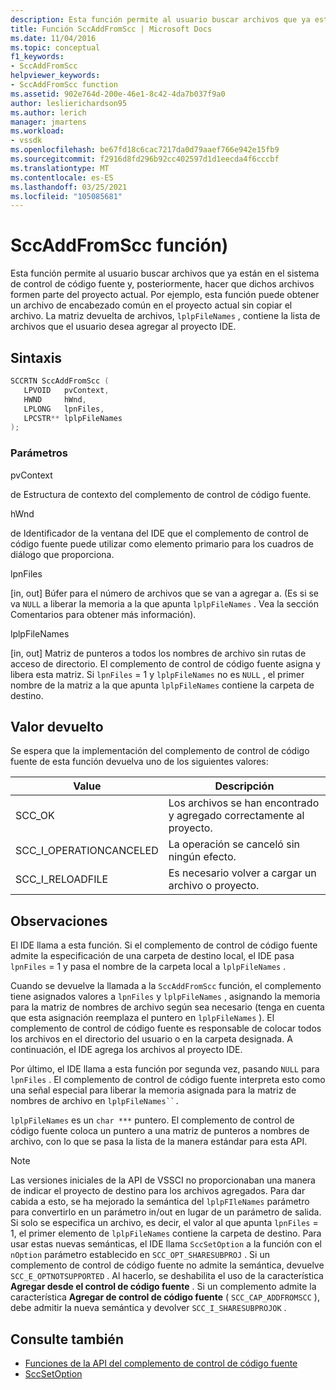 ```yaml
---
description: Esta función permite al usuario buscar archivos que ya están en el sistema de control de código fuente y, posteriormente, hacer que dichos archivos formen parte del proyecto actual.
title: Función SccAddFromScc | Microsoft Docs
ms.date: 11/04/2016
ms.topic: conceptual
f1_keywords:
- SccAddFromScc
helpviewer_keywords:
- SccAddFromScc function
ms.assetid: 902e764d-200e-46e1-8c42-4da7b037f9a0
author: leslierichardson95
ms.author: lerich
manager: jmartens
ms.workload:
- vssdk
ms.openlocfilehash: be67fd18c6cac7217da0d79aaef766e942e15fb9
ms.sourcegitcommit: f2916d8fd296b92cc402597d1d1eecda4f6cccbf
ms.translationtype: MT
ms.contentlocale: es-ES
ms.lasthandoff: 03/25/2021
ms.locfileid: "105085681"
---
```

# <a name="sccaddfromscc-function"></a>SccAddFromScc función)
Esta función permite al usuario buscar archivos que ya están en el sistema de control de código fuente y, posteriormente, hacer que dichos archivos formen parte del proyecto actual. Por ejemplo, esta función puede obtener un archivo de encabezado común en el proyecto actual sin copiar el archivo. La matriz devuelta de archivos, `lplpFileNames` , contiene la lista de archivos que el usuario desea agregar al proyecto IDE.

## <a name="syntax"></a>Sintaxis

```cpp
SCCRTN SccAddFromScc (
   LPVOID   pvContext,
   HWND     hWnd,
   LPLONG   lpnFiles,
   LPCSTR** lplpFileNames
);
```

### <a name="parameters"></a>Parámetros
 pvContext

de Estructura de contexto del complemento de control de código fuente.

 hWnd

de Identificador de la ventana del IDE que el complemento de control de código fuente puede utilizar como elemento primario para los cuadros de diálogo que proporciona.

 lpnFiles

[in, out] Búfer para el número de archivos que se van a agregar a. (Es si se va `NULL` a liberar la memoria a la que apunta `lplpFileNames` . Vea la sección Comentarios para obtener más información).

 lplpFileNames

[in, out] Matriz de punteros a todos los nombres de archivo sin rutas de acceso de directorio. El complemento de control de código fuente asigna y libera esta matriz. Si `lpnFiles` = 1 y `lplpFileNames` no es `NULL` , el primer nombre de la matriz a la que apunta `lplpFileNames` contiene la carpeta de destino.

## <a name="return-value"></a>Valor devuelto
 Se espera que la implementación del complemento de control de código fuente de esta función devuelva uno de los siguientes valores:

|Value|Descripción|
|-----------|-----------------|
|SCC_OK|Los archivos se han encontrado y agregado correctamente al proyecto.|
|SCC_I_OPERATIONCANCELED|La operación se canceló sin ningún efecto.|
|SCC_I_RELOADFILE|Es necesario volver a cargar un archivo o proyecto.|

## <a name="remarks"></a>Observaciones
 El IDE llama a esta función. Si el complemento de control de código fuente admite la especificación de una carpeta de destino local, el IDE pasa `lpnFiles` = 1 y pasa el nombre de la carpeta local a `lplpFileNames` .

 Cuando se devuelve la llamada a la `SccAddFromScc` función, el complemento tiene asignados valores a `lpnFiles` y `lplpFileNames` , asignando la memoria para la matriz de nombres de archivo según sea necesario (tenga en cuenta que esta asignación reemplaza el puntero en `lplpFileNames` ). El complemento de control de código fuente es responsable de colocar todos los archivos en el directorio del usuario o en la carpeta designada. A continuación, el IDE agrega los archivos al proyecto IDE.

 Por último, el IDE llama a esta función por segunda vez, pasando `NULL` para `lpnFiles` . El complemento de control de código fuente interpreta esto como una señal especial para liberar la memoria asignada para la matriz de nombres de archivo en `lplpFileNames``.`

 `lplpFileNames` es un `char ***` puntero. El complemento de control de código fuente coloca un puntero a una matriz de punteros a nombres de archivo, con lo que se pasa la lista de la manera estándar para esta API.

> [!NOTE]
> Las versiones iniciales de la API de VSSCI no proporcionaban una manera de indicar el proyecto de destino para los archivos agregados. Para dar cabida a esto, se ha mejorado la semántica del `lplpFIleNames` parámetro para convertirlo en un parámetro in/out en lugar de un parámetro de salida. Si solo se especifica un archivo, es decir, el valor al que apunta `lpnFiles` = 1, el primer elemento de `lplpFileNames` contiene la carpeta de destino. Para usar estas nuevas semánticas, el IDE llama `SccSetOption` a la función con el `nOption` parámetro establecido en `SCC_OPT_SHARESUBPROJ` . Si un complemento de control de código fuente no admite la semántica, devuelve `SCC_E_OPTNOTSUPPORTED` . Al hacerlo, se deshabilita el uso de la característica **Agregar desde el control de código fuente** . Si un complemento admite la característica **Agregar de control de código fuente** ( `SCC_CAP_ADDFROMSCC` ), debe admitir la nueva semántica y devolver `SCC_I_SHARESUBPROJOK` .

## <a name="see-also"></a>Consulte también
- [Funciones de la API del complemento de control de código fuente](../extensibility/source-control-plug-in-api-functions.md)
- [SccSetOption](../extensibility/sccsetoption-function.md)
